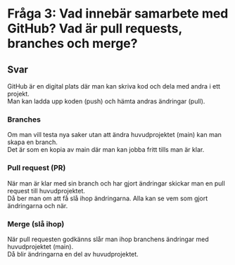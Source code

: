# Fråga 3: Vad innebär samarbete med GitHub? Vad är pull requests, branches och merge?

## Svar
GitHub är en digital plats där man kan skriva kod och dela med andra i ett projekt.  
Man kan ladda upp koden (push) och hämta andras ändringar (pull).

### Branches
Om man vill testa nya saker utan att ändra huvudprojektet (main) kan man skapa en branch.  
Det är som en kopia av main där man kan jobba fritt tills man är klar.

### Pull request (PR)
När man är klar med sin branch och har gjort ändringar skickar man en pull request till huvudprojektet.  
Då ber man om att få slå ihop ändringarna. Alla kan se vem som gjort ändringarna och när.

### Merge (slå ihop)
När pull requesten godkänns slår man ihop branchens ändringar med huvudprojektet (main).  
Då blir ändringarna en del av huvudprojektet.
